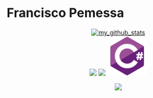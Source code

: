 # Francisco Pemessa

<a align="center" href="https://github.com/FrancisP100?tab=repositories">
    <p align="center">
        <img src="https://github-readme-stats.vercel.app/api?username=FrancisP100&show_icons=true&theme=tokyonight&include_all_commits=true&count_private=true&hide=issues" alt="my_github_stats" height="150" />
</a>
<br/>
<img height="150" src="https://github-readme-stats.vercel.app/api/top-langs/?username=FrancisP100&layout=compact&theme=tokyonight">
    <img height="90" src="https://raw.githubusercontent.com/jmnote/z-icons/master/svg/c.svg">
  <img height="90" src="https://raw.githubusercontent.com/devicons/devicon/master/icons/csharp/csharp-original.svg">

  <p align="center"> 
  <img src="https://profile-counter.glitch.me/FrancisP100/count.svg" />
</p>
